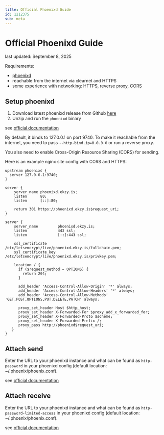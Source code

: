 ```yaml
---
title: Official Phoenixd Guide
id: 1212375
sub: meta
---
```


# Official Phoenixd Guide

last updated: September 8, 2025

Requirements:

- [phoenixd](https://phoenix.acinq.co/server)
- reachable from the internet via clearnet and HTTPS
- some experience with networking: HTTPS, reverse proxy, CORS

## Setup phoenixd

1. Download latest phoenixd release from Github [here](https://github.com/ACINQ/phoenixd/releases)
2. Unzip and run the `phoenixd` binary

see [official documentation](https://phoenix.acinq.co/server/get-started)


By default, it binds to 127.0.0.1 on port 9740. To make it reachable from the internet, you need to pass `--http-bind.ip=0.0.0.0` or run a reverse proxy.

You also need to enable Cross-Origin Resource Sharing (CORS) for sending.

Here is an example nginx site config with CORS and HTTPS:

```nginx
upstream phoenixd {
  server 127.0.0.1:9740;
}

server {
    server_name phoenixd.ekzy.is;
    listen      80;
    listen      [::]:80;

    return 301 https://phoenixd.ekzy.is$request_uri;
}

server {
    server_name         phoenixd.ekzy.is;
    listen              443 ssl;
    listen              [::]:443 ssl;

    ssl_certificate     /etc/letsencrypt/live/phoenixd.ekzy.is/fullchain.pem;
    ssl_certificate_key /etc/letsencrypt/live/phoenixd.ekzy.is/privkey.pem;

    location / {
      if ($request_method = OPTIONS) {
        return 204;
      }

      add_header 'Access-Control-Allow-Origin' '*' always;
      add_header 'Access-Control-Allow-Headers' '*' always;
      add_header 'Access-Control-Allow-Methods' 'GET,POST,OPTIONS,PUT,DELETE,PATCH' always;

      proxy_set_header Host $http_host;
      proxy_set_header X-Forwarded-For $proxy_add_x_forwarded_for;
      proxy_set_header X-Forwarded-Proto $scheme;
      proxy_set_header X-Forwarded-Prefix /;
      proxy_pass http://phoenixd$request_uri;
   }
}
```

## Attach send

Enter the URL to your phoenixd instance and what can be found as `http-password` in your phoenixd config (default location: ~/.phoenix/phoenix.conf).

see [official documentation](https://phoenix.acinq.co/server/api#security)

## Attach receive

Enter the URL to your phoenixd instance and what can be found as `http-password-limited-access` in your phoenixd config (default location: ~/.phoenix/phoenix.conf).

see [official documentation](https://phoenix.acinq.co/server/api#security)
